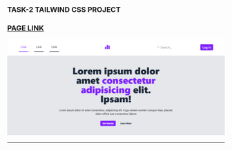 
### TASK-2 TAILWIND CSS PROJECT
### [ PAGE LINK  ](https://neslihan1999ulug.github.io/Tailwind-CSS-Project--2/)

![ Page](./src/project-1.png)

---